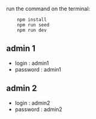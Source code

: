 run the command on the terminal: 
```scripts
    npm install
    npm run seed
    npm run dev
```

## admin 1
- login : admin1
- password : admin1
## admin 2
- login : admin2
- password : admin2
